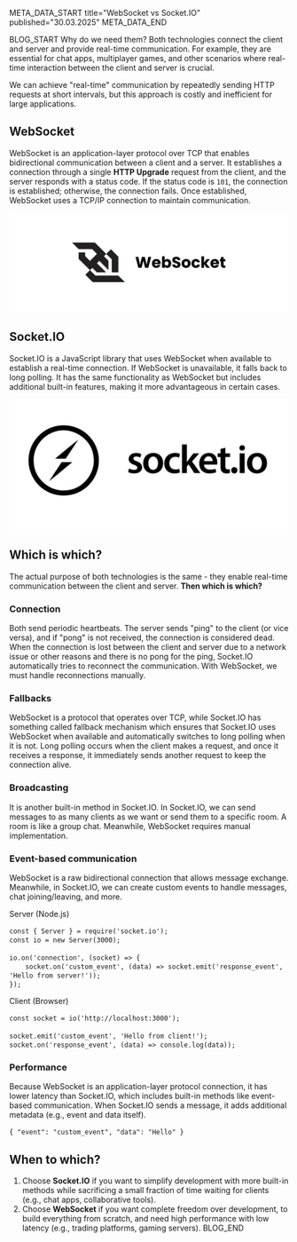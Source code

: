 META_DATA_START
title="WebSocket vs Socket.IO"
published="30.03.2025"
META_DATA_END

BLOG_START
Why do we need them? Both technologies connect the client and server and provide real-time communication. For example, they are essential for chat apps, multiplayer games, and other scenarios where real-time interaction between the client and server is crucial.

We can achieve "real-time" communication by repeatedly sending HTTP requests at short intervals, but this approach is costly and inefficient for large applications.

## WebSocket
WebSocket is an application-layer protocol over TCP that enables bidirectional communication between a client and a server. It establishes a connection through a single **HTTP Upgrade** request from the client, and the server responds with a status code. If the status code is `101`, the connection is established; otherwise, the connection fails. Once established, WebSocket uses a TCP/IP connection to maintain communication.

![WebSocket logo](https://raw.githubusercontent.com/akbarjorayev/blogs/refs/heads/main/blogs/websocket-vs-socket-io/websocket-logo.webp)

## Socket.IO
Socket.IO is a JavaScript library that uses WebSocket when available to establish a real-time connection. If WebSocket is unavailable, it falls back to long polling. It has the same functionality as WebSocket but includes additional built-in features, making it more advantageous in certain cases.

![Socket.IO logo](https://raw.githubusercontent.com/akbarjorayev/blogs/refs/heads/main/blogs/websocket-vs-socket-io/socket-io-logo.webp)

## Which is which?
The actual purpose of both technologies is the same - they enable real-time communication between the client and server. **Then which is which?**

### Connection
Both send periodic heartbeats. The server sends "ping" to the client (or vice versa), and if "pong" is not received, the connection is considered dead. When the connection is lost between the client and server due to a network issue or other reasons and there is no pong for the ping, Socket.IO automatically tries to reconnect the communication. With WebSocket, we must handle reconnections manually.

### Fallbacks
WebSocket is a protocol that operates over TCP, while Socket.IO has something called fallback mechanism which ensures that Socket.IO uses WebSocket when available and automatically switches to long polling when it is not. Long polling occurs when the client makes a request, and once it receives a response, it immediately sends another request to keep the connection alive.

### Broadcasting
It is another built-in method in Socket.IO. In Socket.IO, we can send messages to as many clients as we want or send them to a specific room. A room is like a group chat. Meanwhile, WebSocket requires manual implementation.

### Event-based communication
WebSocket is a raw bidirectional connection that allows message exchange. Meanwhile, in Socket.IO, we can create custom events to handle messages, chat joining/leaving, and more.

Server (Node.js)
```
const { Server } = require('socket.io');
const io = new Server(3000);

io.on('connection', (socket) => {
    socket.on('custom_event', (data) => socket.emit('response_event', 'Hello from server!'));
});
```

Client (Browser)
```
const socket = io('http://localhost:3000');

socket.emit('custom_event', 'Hello from client!');
socket.on('response_event', (data) => console.log(data));
```

### Performance
Because WebSocket is an application-layer protocol connection, it has lower latency than Socket.IO, which includes built-in methods like event-based communication. When Socket.IO sends a message, it adds additional metadata (e.g., event and data itself).
```
{ "event": "custom_event", "data": "Hello" }
```

## When to which?
1. Choose **Socket.IO** if you want to simplify development with more built-in methods while sacrificing a small fraction of time waiting for clients (e.g., chat apps, collaborative tools).
2. Choose **WebSocket** if you want complete freedom over development, to build everything from scratch, and need high performance with low latency (e.g., trading platforms, gaming servers).
BLOG_END
